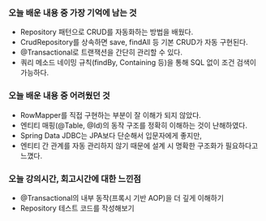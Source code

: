 ### 오늘 배운 내용 중 가장 기억에 남는 것

- Repository 패턴으로 CRUD를 자동화하는 방법을 배웠다.
- CrudRepository를 상속하면 save, findAll 등 기본 CRUD가 자동 구현된다.
- @Transactional로 트랜잭션을 간단히 관리할 수 있다.
- 쿼리 메소드 네이밍 규칙(findBy, Containing 등)을 통해 SQL 없이 조건 검색이 가능하다.


 
### 오늘 배운 내용 중 어려웠던 것
- RowMapper를 직접 구현하는 부분이 잘 이해가 되지 않았다.
- 엔티티 매핑(@Table, @Id)의 동작 구조를 정확히 이해하는 것이 난해하였다.
- Spring Data JDBC는 JPA보다 단순해서 입문자에게 좋지만,  
- 엔티티 간 관계를 자동 관리하지 않기 때문에 설계 시 명확한 구조화가 필요하다고 느꼈다.

    

### 오늘 강의시간, 회고시간에 대한 느낀점
- @Transactional의 내부 동작(프록시 기반 AOP)을 더 깊게 이해하기
- Repository 테스트 코드를 작성해보기